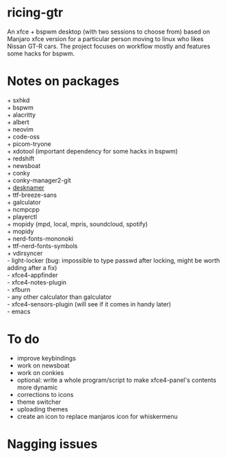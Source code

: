 # ricing-gtr
An xfce + bspwm desktop (with two sessions to choose from) based on Manjaro xfce version for a particular person moving to linux who likes Nissan GT-R cars. 
The project focuses on workflow mostly and features some hacks for bspwm.

# Notes on packages
\+ sxhkd <br>
\+ bspwm <br>
\+ alacritty <br>
\+ albert <br>
\+ neovim <br>
\+ code-oss <br>
\+ picom-tryone <br>
\+ xdotool (important dependency for some hacks in bspwm) <br>
\+ redshift <br>
\+ newsboat <br>
\+ conky <br>
\+ conky-manager2-git <br>
\+ [desknamer](https://gitlab.com/jallbrit/desknamer) <br>
\+ ttf-breeze-sans <br>
\+ galculator <br>
\+ ncmpcpp <br>
\+ playerctl <br>
\+ mopidy (mpd, local, mpris, soundcloud, spotify) <br>
\+ mopidy <br>
\+ nerd-fonts-mononoki <br>
\+ ttf-nerd-fonts-symbols <br>
\+ vdirsyncer <br>
\- light-locker (bug: impossible to type passwd after locking, might be worth adding after a fix)<br>
\- xfce4-appfinder <br>
\- xfce4-notes-plugin <br>
\- xfburn <br>
\- any other calculator than galculator <br>
\- xfce4-sensors-plugin (will see if it comes in handy later)<br>
\- emacs <br>

# To do
- improve keybindings
- work on newsboat
- work on conkies
- optional: write a whole program/script to make xfce4-panel's contents more dynamic
- corrections to icons
- theme switcher
- uploading themes
- create an icon to replace manjaros icon for whiskermenu

# Nagging issues

